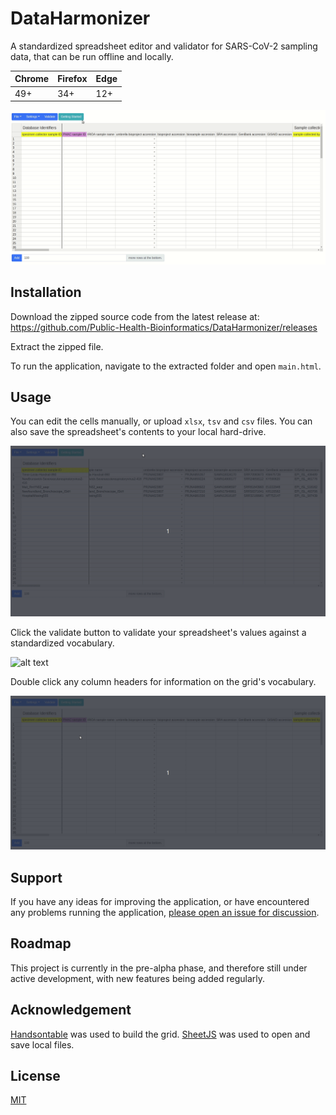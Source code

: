 # DataHarmonizer

A standardized spreadsheet editor and validator for SARS-CoV-2 sampling data, 
that can be run offline and locally.

|Chrome|Firefox|Edge|
|---|---|---|
|49+|34+|12+|

![alt text](./images/editCopyPasteDelete.gif)

## Installation

Download the zipped source code from the latest release at:
https://github.com/Public-Health-Bioinformatics/DataHarmonizer/releases

Extract the zipped file.

To run the application, navigate to the extracted folder and open `main.html`.

## Usage

You can edit the cells manually, or upload `xlsx`, `tsv` and `csv` files. You 
can also save the spreadsheet's contents to your local hard-drive.

![alt text](./images/exportingFiles.gif)

Click the validate button to validate your spreadsheet's values against a 
standardized vocabulary.

![alt text](./images/validatingCells.gif)

Double click any column headers for information on the grid's vocabulary.

![alt text](./images/doubleClickHeaders.gif)

## Support

If you have any ideas for improving the application, or have encountered any 
problems running the application, [please open an issue for discussion][1]. 

[1]: https://github.com/Public-Health-Bioinformatics/DataHarmonizer/issues

## Roadmap

This project is currently in the pre-alpha phase, and therefore still under 
active development, with new features being added regularly.

## Acknowledgement

[Handsontable](https://handsontable.com/) was used to build the grid. 
[SheetJS](https://sheetjs.com/) was used to open and save local files.

## License

[MIT](LICENSE)

